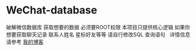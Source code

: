 # WeChat-database
破解微信数据库 获取想要的数据 必须要ROOT权限
本项目只提供核心逻辑 
如果你想要获取聊天记录
联系人姓名 星标好友等等 
请自行修改SQL 查询语句  
详情信息请参考 [我的博客](http://blog.csdn.net/qq_35834055) 
